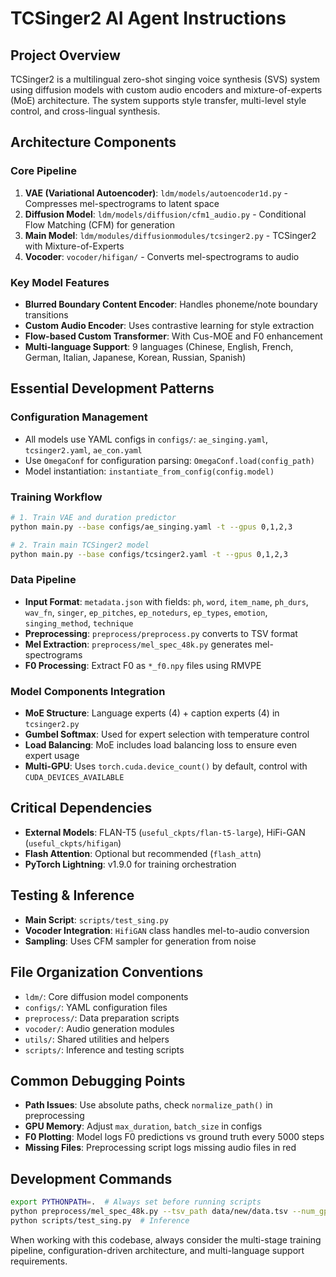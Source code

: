 # TCSinger2 AI Agent Instructions

## Project Overview
TCSinger2 is a multilingual zero-shot singing voice synthesis (SVS) system using diffusion models with custom audio encoders and mixture-of-experts (MoE) architecture. The system supports style transfer, multi-level style control, and cross-lingual synthesis.

## Architecture Components

### Core Pipeline
1. **VAE (Variational Autoencoder)**: `ldm/models/autoencoder1d.py` - Compresses mel-spectrograms to latent space
2. **Diffusion Model**: `ldm/models/diffusion/cfm1_audio.py` - Conditional Flow Matching (CFM) for generation
3. **Main Model**: `ldm/modules/diffusionmodules/tcsinger2.py` - TCSinger2 with Mixture-of-Experts
4. **Vocoder**: `vocoder/hifigan/` - Converts mel-spectrograms to audio

### Key Model Features
- **Blurred Boundary Content Encoder**: Handles phoneme/note boundary transitions
- **Custom Audio Encoder**: Uses contrastive learning for style extraction
- **Flow-based Custom Transformer**: With Cus-MOE and F0 enhancement
- **Multi-language Support**: 9 languages (Chinese, English, French, German, Italian, Japanese, Korean, Russian, Spanish)

## Essential Development Patterns

### Configuration Management
- All models use YAML configs in `configs/`: `ae_singing.yaml`, `tcsinger2.yaml`, `ae_con.yaml`
- Use `OmegaConf` for configuration parsing: `OmegaConf.load(config_path)`
- Model instantiation: `instantiate_from_config(config.model)`

### Training Workflow
```bash
# 1. Train VAE and duration predictor
python main.py --base configs/ae_singing.yaml -t --gpus 0,1,2,3

# 2. Train main TCSinger2 model  
python main.py --base configs/tcsinger2.yaml -t --gpus 0,1,2,3
```

### Data Pipeline
- **Input Format**: `metadata.json` with fields: `ph`, `word`, `item_name`, `ph_durs`, `wav_fn`, `singer`, `ep_pitches`, `ep_notedurs`, `ep_types`, `emotion`, `singing_method`, `technique`
- **Preprocessing**: `preprocess/preprocess.py` converts to TSV format
- **Mel Extraction**: `preprocess/mel_spec_48k.py` generates mel-spectrograms
- **F0 Processing**: Extract F0 as `*_f0.npy` files using RMVPE

### Model Components Integration
- **MoE Structure**: Language experts (4) + caption experts (4) in `tcsinger2.py`
- **Gumbel Softmax**: Used for expert selection with temperature control
- **Load Balancing**: MoE includes load balancing loss to ensure even expert usage
- **Multi-GPU**: Uses `torch.cuda.device_count()` by default, control with `CUDA_DEVICES_AVAILABLE`

## Critical Dependencies
- **External Models**: FLAN-T5 (`useful_ckpts/flan-t5-large`), HiFi-GAN (`useful_ckpts/hifigan`)
- **Flash Attention**: Optional but recommended (`flash_attn`)
- **PyTorch Lightning**: v1.9.0 for training orchestration

## Testing & Inference
- **Main Script**: `scripts/test_sing.py` 
- **Vocoder Integration**: `HifiGAN` class handles mel-to-audio conversion
- **Sampling**: Uses CFM sampler for generation from noise

## File Organization Conventions
- `ldm/`: Core diffusion model components
- `configs/`: YAML configuration files
- `preprocess/`: Data preparation scripts
- `vocoder/`: Audio generation modules
- `utils/`: Shared utilities and helpers
- `scripts/`: Inference and testing scripts

## Common Debugging Points
- **Path Issues**: Use absolute paths, check `normalize_path()` in preprocessing
- **GPU Memory**: Adjust `max_duration`, `batch_size` in configs
- **F0 Plotting**: Model logs F0 predictions vs ground truth every 5000 steps
- **Missing Files**: Preprocessing script logs missing audio files in red

## Development Commands
```bash
export PYTHONPATH=.  # Always set before running scripts
python preprocess/mel_spec_48k.py --tsv_path data/new/data.tsv --num_gpus 1
python scripts/test_sing.py  # Inference
```

When working with this codebase, always consider the multi-stage training pipeline, configuration-driven architecture, and multi-language support requirements.